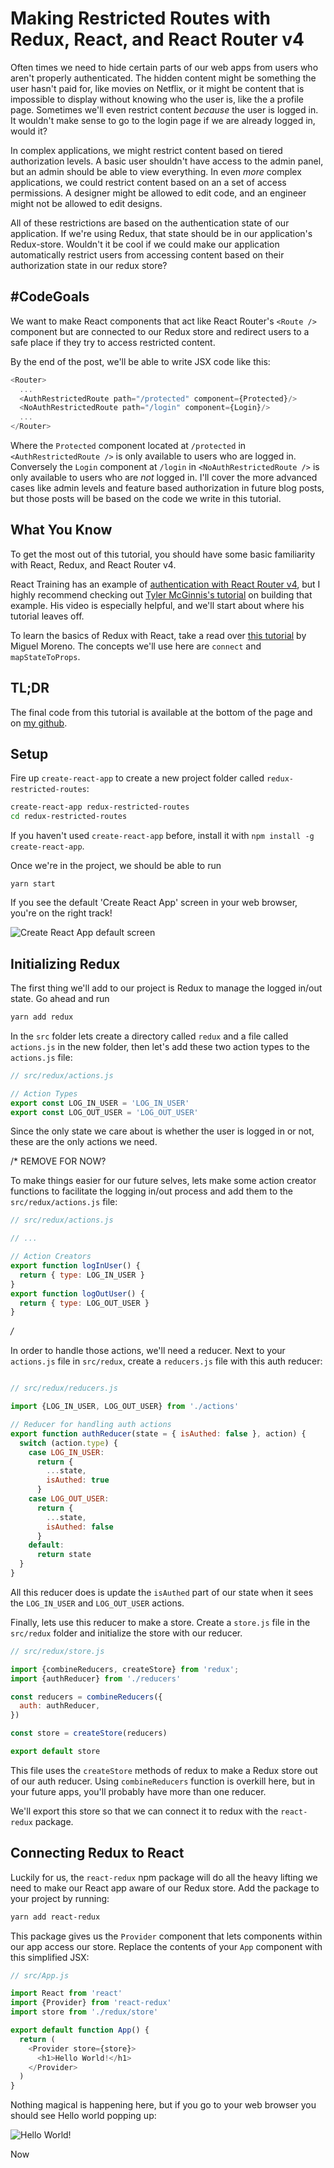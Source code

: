 # Making Restricted Routes with Redux, React, and React Router v4
Often times we need to hide certain parts of our web apps from users who aren't properly authenticated. The hidden content might be something the user hasn't paid for, like movies on Netflix, or it might be content that is impossible to display without knowing who the user is, like the a profile page. Sometimes we'll even restrict content *because* the user is logged in. It wouldn't make sense to go to the login page if we are already logged in, would it?

In complex applications, we might restrict content based on tiered authorization levels. A basic user shouldn't have access to the admin panel, but an admin should be able to view everything. In even *more* complex applications, we could restrict content based on an a set of access permissions. A designer might be allowed to edit code, and an engineer might not be allowed to edit designs.

All of these restrictions are based on the authentication state of our application. If we're using Redux, that state should be in our application's Redux-store. Wouldn't it be cool if we could make our application automatically restrict users from accessing content based on their authorization state in our redux store?

## #CodeGoals
We want to make React components that act like React Router's `<Route />` component but are connected to our Redux store and redirect users to a safe place if they try to access restricted content.

By the end of the post, we'll be able to write JSX code like this:

```javascript
<Router>
  ...
  <AuthRestrictedRoute path="/protected" component={Protected}/>
  <NoAuthRestrictedRoute path="/login" component={Login}/>
  ...
</Router>
```

Where the `Protected` component located at `/protected` in `<AuthRestrictedRoute />` is only available to users who are logged in. Conversely the `Login` component at `/login` in `<NoAuthRestrictedRoute />` is only available to users who are *not* logged in. I'll cover the more advanced cases like admin levels and feature based authorization in future blog posts, but those posts will be based on the code we write in this tutorial.

## What You Know

To get the most out of this tutorial, you should have some basic familiarity with React, Redux, and React Router v4.

React Training has an example of [authentication with React Router v4](https://reacttraining.com/react-router/web/example/auth-workflow), but I highly recommend checking out [Tyler McGinnis's tutorial](https://tylermcginnis.com/react-router-protected-routes-authentication/) on building that example. His video is especially helpful, and we'll start about where his tutorial leaves off.

To learn the basics of Redux with React, take a read over [this tutorial](https://hackernoon.com/a-basic-react-redux-introductory-tutorial-adcc681eeb5e) by Miguel Moreno. The concepts we'll use here are `connect` and `mapStateToProps`.

## TL;DR

The final code from this tutorial is available at the bottom of the page and on [my github](https://github.com/elliotaplant/redux-js-restricted-routes).

## Setup

Fire up `create-react-app` to create a new project folder called `redux-restricted-routes`:
```bash
create-react-app redux-restricted-routes
cd redux-restricted-routes
```
If you haven't used `create-react-app` before, install it with `npm install -g create-react-app`.

Once we're in the project, we should be able to run
```
yarn start
```
If you see the default 'Create React App' screen in your web browser, you're on the right track!

![Create React App default screen](https://i.imgur.com/zxmSYrX.png "Create React App default screen")

## Initializing Redux

The first thing we'll add to our project is Redux to manage the logged in/out state. Go ahead and run
```bash
yarn add redux
```

In the `src` folder lets create a directory called `redux` and a file called `actions.js` in the new folder, then let's add these two action types to the `actions.js` file:

```javascript
// src/redux/actions.js

// Action Types
export const LOG_IN_USER = 'LOG_IN_USER'
export const LOG_OUT_USER = 'LOG_OUT_USER'
```

Since the only state we care about is whether the user is logged in or not, these are the only actions we need.

/* REMOVE FOR NOW?

To make things easier for our future selves, lets make some action creator functions to facilitate the logging in/out process and add them to the `src/redux/actions.js` file:
```javascript
// src/redux/actions.js

// ...

// Action Creators
export function logInUser() {
  return { type: LOG_IN_USER }
}
export function logOutUser() {
  return { type: LOG_OUT_USER }
}

```

*/*

In order to handle those actions, we'll need a reducer. Next to your `actions.js` file in `src/redux`, create a `reducers.js` file with this auth reducer:
```javascript

// src/redux/reducers.js

import {LOG_IN_USER, LOG_OUT_USER} from './actions'

// Reducer for handling auth actions
export function authReducer(state = { isAuthed: false }, action) {
  switch (action.type) {
    case LOG_IN_USER:
      return {
        ...state,
        isAuthed: true
      }
    case LOG_OUT_USER:
      return {
        ...state,
        isAuthed: false
      }
    default:
      return state
  }
}
```

All this reducer does is update the `isAuthed` part of our state when it sees the `LOG_IN_USER` and `LOG_OUT_USER` actions.

Finally, lets use this reducer to make a store. Create a `store.js` file in the `src/redux` folder and initialize the store with our reducer.

```javascript
// src/redux/store.js

import {combineReducers, createStore} from 'redux';
import {authReducer} from './reducers'

const reducers = combineReducers({
  auth: authReducer,
})

const store = createStore(reducers)

export default store
```

This file uses the `createStore` methods of redux to make a Redux store out of our auth reducer. Using `combineReducers` function is overkill here, but in your future apps, you'll probably have more than one reducer.

We'll export this store so that we can connect it to redux with the `react-redux` package.

## Connecting Redux to React

Luckily for us, the `react-redux` npm package will do all the heavy lifting we need to make our React app aware of our Redux store. Add the package to your project by running:
```bash
yarn add react-redux
```

This package gives us the `Provider` component that lets components within our app access our store. Replace the contents of your `App` component with this simplified JSX:

```javascript
// src/App.js

import React from 'react'
import {Provider} from 'react-redux'
import store from './redux/store'

export default function App() {
  return (
    <Provider store={store}>
      <h1>Hello World!</h1>
    </Provider>
  )
}
```

Nothing magical is happening here, but if you go to your web browser you should see Hello world popping up:

![Hello World!](https://i.imgur.com/SekaVmU.png)

Now
